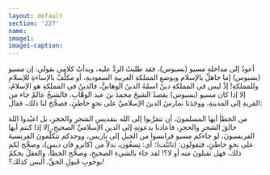 ```yaml
---
layout: default
section: '227'
name:
image1: 
image1-caption: 
---
```

أعودُ إلى مداخلةِ مسيو (بسبوس)، فقد طلبتُ الردَّ عليه، وبدأتُ كلامي بقولي: إن مسيو (بسبوس) إما جاهلٌ بالإسلام وبوضعِ المملكةِ العربيةِ السعوديةِ، أو مكلَّفٌ بالإساءةِ للإسلامِ وللمملكةِ! إذْ ليس في المملكةِ دينٌ اسمُهُ الدينُ الوهابيُّ، فالدينُ في المملكةِ هو الإسلامُ، إلا إذا كان مسيو (بسبوس) يقصدُ الشيخَ محمدَ بنَ عبد الوهَّابِ، فالشيخُ عالمٌ جاء من القريةِ إلى المدينةِ، ووجَدَنا نمارسُ الدينَ الإسلاميَّ على نحوٍ خاطئٍ، فصحَّحَ لنا ذلك، فقال: 

من الخطأِ أيها المسلمونَ، أن تتقرَّبوا إلى الله بتقديسِ الشجرِ والحجرِ، بل اعبُدوا اللهَ خالقَ الشجرِ والحجرِ، فأعادنا بدعوتِهِ إلى الدينِ الإسلاميِّ الصحيحِ، إلا إذا كنتم أيها الفرنسيونَ، لو جاءكم مسيو فرانسوا من الجبلِ إلى باريس، ووجدكم تتكلَّمونَ الفرنسيةَ على نحوٍ خاطئٍ، فتقولون: (نانَنْت)؛ أي: تِسعُون، بدلاً من (كاترو فان ديس)، وصحَّح لكم ذلك، فهل تقبلونَ منه أو لا؟! لقد جاء بالشيءِ الصحيحِ، وصحَّح الخطأَ، والعقلُ يحكمُ بوجوبِ قَبولِ الحقِّ، أليس كذلك؟!
